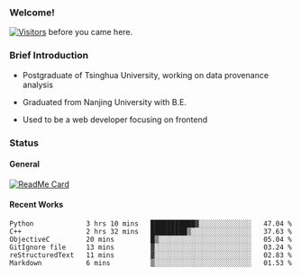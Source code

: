 ### Welcome!

[![Visitors](https://visitor-badge.laobi.icu/badge?page_id=HermitSun.HermitSun)]() before you came here.

### Brief Introduction

- Postgraduate of Tsinghua University, working on data provenance analysis

- Graduated from Nanjing University with B.E.

- Used to be a web developer focusing on frontend

### Status

#### General

[![ReadMe Card](https://github-readme-stats.hermitsun.vercel.app/api?username=HermitSun&count_private=true&show_icons=true)]()

#### Recent Works

<!--START_SECTION:waka-->

```text
Python             3 hrs 10 mins   ███████████▓░░░░░░░░░░░░░   47.04 %
C++                2 hrs 32 mins   █████████▒░░░░░░░░░░░░░░░   37.63 %
ObjectiveC         20 mins         █▒░░░░░░░░░░░░░░░░░░░░░░░   05.04 %
GitIgnore file     13 mins         ▓░░░░░░░░░░░░░░░░░░░░░░░░   03.24 %
reStructuredText   11 mins         ▓░░░░░░░░░░░░░░░░░░░░░░░░   02.83 %
Markdown           6 mins          ▒░░░░░░░░░░░░░░░░░░░░░░░░   01.53 %
```

<!--END_SECTION:waka-->

